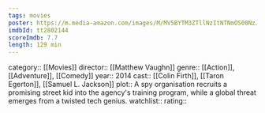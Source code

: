 ```yaml
---
tags: movies
poster: https://m.media-amazon.com/images/M/MV5BYTM3ZTllNzItNTNmOS00NzJiLTg1MWMtMjMxNDc0NmJhODU5XkEyXkFqcGdeQXVyODE5NzE3OTE@._V1_SX300.jpg
imdbId: tt2802144
scoreImdb: 7.7
length: 129 min
---
```


category:: [[Movies]]
director:: [[Matthew Vaughn]]
genre:: [[Action]], [[Adventure]], [[Comedy]]
year:: 2014
cast:: [[Colin Firth]], [[Taron Egerton]], [[Samuel L. Jackson]]
plot:: A spy organisation recruits a promising street kid into the agency's training program, while a global threat emerges from a twisted tech genius.
watchlist::
rating::
